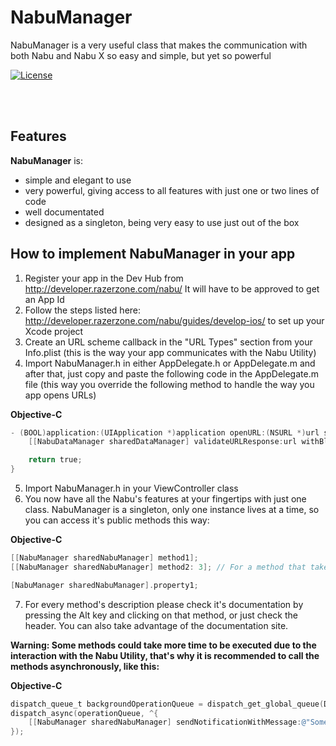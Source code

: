 # NabuManager
NabuManager is a very useful class that makes the communication with both Nabu and Nabu X so easy and simple, but yet so powerful

[![License](http://img.shields.io/badge/license-MIT-green.svg?style=flat)](https://github.com/razer-dev/NabuManager/blob/master/LICENSE)

<br></br>
## Features

**NabuManager** is:

  * simple and elegant to use
  * very powerful, giving access to all features with just one or two lines of code
  * well documentated
  * designed as a singleton, being very easy to use just out of the box

## How to implement NabuManager in your app

1. Register your app in the Dev Hub from http://developer.razerzone.com/nabu/ It will have to be approved to get an App Id
2. Follow the steps listed here: http://developer.razerzone.com/nabu/guides/develop-ios/ to set up your Xcode project
3. Create an URL scheme callback in the "URL Types" section from your Info.plist (this is the way your app communicates with the Nabu Utility)
4. Import NabuManager.h in either AppDelegate.h or AppDelegate.m and after that, just copy and paste the following code in the AppDelegate.m file (this way you override the following method to handle the way you app opens URLs)

 **Objective-C**
  ```objective-c
  - (BOOL)application:(UIApplication *)application openURL:(NSURL *)url sourceApplication:(NSString *)sourceApplication annotation:(id)annotation {
      [[NabuDataManager sharedDataManager] validateURLResponse:url withBlock:^(NSDictionary *callback) {}];

      return true;
  }
  ```

5. Import NabuManager.h in your ViewController class
6. You now have all the Nabu's features at your fingertips with just one class. NabuManager is a singleton, only one instance lives at a time, so you can access it's public methods this way:

 **Objective-C**
  ```objective-c
  [[NabuManager sharedNabuManager] method1];
  [[NabuManager sharedNabuManager] method2: 3]; // For a method that takes one argument

  [NabuManager sharedNabuManager].property1;
  ```

7. For every method's description please check it's documentation by pressing the Alt key and clicking on that method, or just check the header. You can also take advantage of the documentation site.

  **Warning: Some methods could take more time to be executed due to the interaction with the Nabu Utility, that's why it is recommended to call the methods asynchronously, like this:**

 **Objective-C**
  ```objective-c
  dispatch_queue_t backgroundOperationQueue = dispatch_get_global_queue(DISPATCH_QUEUE_PRIORITY_BACKGROUND, 0);
  dispatch_async(operationQueue, ^{
      [[NabuManager sharedNabuManager] sendNotificationWithMessage:@"Some notification text" andIconResId:@"The id of your icon resource"];
  });
  ```
